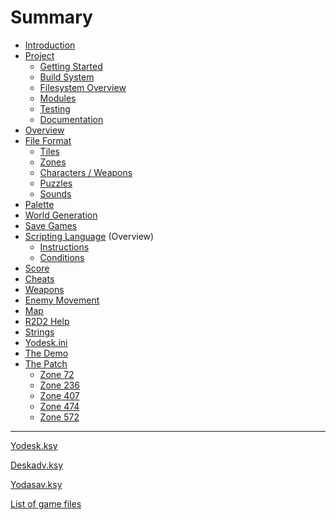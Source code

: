 Summary
=======

-	[Introduction](introduction.md)
-	[Project](architecture/index.md)
	-	[Getting Started](architecture/getting-started.md)
	-	[Build System](architecture/build-system.md)
	-	[Filesystem Overview](architecture/filesystem.md)
	-	[Modules](architecutre/modules.md)
	-	[Testing](architecture/testing.md)
	-	[Documentation](architecture/documentation.md)
-	[Overview](overview.md)
-	[File Format](file-format/index.md)
	-	[Tiles](file-format/tiles.md)
	-	[Zones]()
	-	[Characters / Weapons]()
	-	[Puzzles]()
	-	[Sounds](file-format/sounds.md)
-	[Palette](palette.md)
-	[World Generation](world-generation.md)
-	[Save Games](save-game-format.md)
-	[Scripting Language]() (Overview)
	-	[Instructions](./scripting-language/instructions.md)
	-	[Conditions](./scripting-language/conditions.md)
-	[Score](score.md)
-	[Cheats](cheats.md)
-	[Weapons](weapons.md)
-	[Enemy Movement](enemy-movement.md)
-	[Map](map.md)
-	[R2D2 Help](r2d2.md)
-	[Strings]()
-	[Yodesk.ini](yodesk-ini.md)
-	[The Demo]()
-	[The Patch](patch/index.md)
	-	[Zone 72](patch/zone-072.md)
	-	[Zone 236](patch/zone-236.md)
	-	[Zone 407](patch/zone-407.md)
	-	[Zone 474](patch/zone-474.md)
	-	[Zone 572](patch/zone-572.md)

---

[Yodesk.ksy](appendix/yodesk.md)

[Deskadv.ksy](appendix/deskadv.md)

[Yodasav.ksy](appendix/yodasav.md)

[List of game files](appendix/known-files.md)
